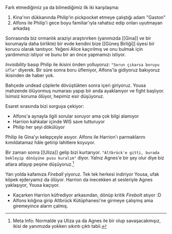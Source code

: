 ---
---  
  
Fark etmediğimiz ya da bilmediğimiz ilk iki karşılaşma:  
  
1) Kina'nın dükkanında Philip'in pickpocket etmeye çalıştığı adam "Gaston"  
2) Alfons ile Philip'i gece boyu familiar'ıyla rahatsız edip onları uyutmayan arkadaş  
  
Sonrasında biz ormanlık araziyi araştırırken (yanımızda [[Gina]] ve bir korumayla daha birlikte) bir evde kendini bize [[Güneş Birliği]] üyesi bir korucu olarak tanıtıyor. Yeğeni Alice kaçırılmış ve onu bulmak için yardımımızı istiyor ve bunu bir an önce yapmamızı istiyor.  
  
*Invisibility* basıp Philip ile ikisini önden yolluyoruz: `"Sorun çıkarsa boruyu üfle"` diyerek. Bir süre sonra boru üfleniyor, Alfons'la gidiyoruz bakıyoruz ikisinden de haber yok.  
  
Bahçede undead çöplerle dövüştükten sonra içeri giriyoruz. Yousa mahzende ölüyormuş numarası yapıp bir anda ayaklanıyor ve fight başlıyor. İsimsiz koruma ölüyor, hepimiz esir düşüyoruz.  
  
Esaret sırasında bizi sorguya çekiyor:  
  
- Alfons'a aynayla ilgili sorular soruyor ama çok bilgi alamıyor  
- Harrion kahkalar içinde WIS save tutturuyor  
- Philip her şeyi dökülüyor  
  
Philip ile Gina'yı kelepçeyle asıyor. Alfons ile Harrion'ı parmaklarını kımıldatamaz hâle getirip lahitlere koyuyor.  
  
Bir zaman sonra [[Uliza]] gelip bizi kurtarıyor. `"Altbrück'e gitti, burada bekleyip dönüşüne pusu kuralım"` diyor. Yalnız Agnes'e bir şey olur diye biz atlara atlayıp peşine düşüyoruz.[^1]  
  
Yarı yolda kafamıza *Fireball* yiyoruz. Tek tek herkesi indiriyor Yousa, ufak köpek ejderyamız da ölüyor. Harrion da inecekken at sesleriyle Agnes yaklaşıyor, Yousa kaçıyor.  
  
- Kaçarken Harrion küfrediyor arkasından, dönüp kritik *Firebolt* atıyor :D  
- Alfons kılığına girip Altbrück Kütüphanesi'ne girmeye çalışmış ama giremeyince alarm çalmış.  
  
[^1]: Meta Info: Normalde ya Uliza ya da Agnes ile bir olup savaşacakmışız, ikisi de yanımızda yokken sıkıntı çıktı tabii.